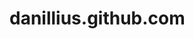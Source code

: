 # danillius.github.com
<!DOCTYPE html>
<html lang ="en">
<head>
	<link rel="stylesheet" href="https://stackpath.bootstrapcdn.com/bootstrap/4.3.1/css/bootstrap.min.css" integrity="sha384-ggOyR0iXCbMQv3Xipma34MD+dH/1fQ784/j6cY/iJTQUOhcWr7x9JvoRxT2MZw1T" crossorigin="anonymous">
	<meta charset="utf-8">
	<meta name="viewport"
content="width=device-width,
intial-scale=1.0">
	<title>TATTOO LIFE</title>
	<style>
		
		html { overflow-x: hidden; }

		body{}
		#eee{margin-top: -30%;
			z-index: 3;
			color:#EEF9FD;
			font-size: 128%;}

		#www{
			z-index: -1;}

		

		.d-inline-block-align-top{
			height: 20%;
			width: 50%;}

#re {width: 10%;}


		#b1{
			color: white;
		background-color:#21202A;
		 }
				.like{
				
				width: 100%;
				height: 100%;
				font-size: 150%;
				padding: 5%;
			}
.news{margin-top:21%;}


.active{width: 100%;
	padding-top: 1%; 
	margin-top: 5%; 
}
/*Чикано Загоювання Реклама    Робота Інструменти */

.lololo{color:#EBEBF6;}
.lalala{color:black;}
.lelele{color:#E20004;}

#code1{float: left;}
#code2{
position:relative;
left:110%;
}

#code3{
position:relative;
left:58%;
}

#er{margin-top:-100%; }
#err{margin-top: 2.5%;}


@media only screen and (min-width : 320px) and (max-width : 490px) {
		.news{margin-top:11%;}
		}
		
@media only screen and (min-width : 491px) and (max-width :667px) {
		.news{margin-top:13%;}
		}

@media only screen and (min-width : 668px) and (max-width : 767px) {
		.news{margin-top:15%;}
		}


@media only screen and (min-width: 768px) and (max-width: 1024px) {
.news{margin-top:18%;}
		}

	</style>
</head>
<body>

<nav  class="navbar navbar-dark bg-dark" >
	 <a class="navbar-brand" >
    <img src="tattoo2.png" width="30" height="30" class="d-inline-block-align-top" alt="">
  <a  class="navbar-brand" href="#"></a>
  <button class="navbar-toggler" type="button" data-toggle="collapse" data-target="#navbarNavDropdown" aria-controls="navbarNavDropdown" aria-expanded="false" aria-label="Toggle navigation">
    <span class="navbar-toggler-icon"></span>
  </button>
  <div class="collapse navbar-collapse" id="navbarNavDropdown">
    <ul class="navbar-nav">
      <li class="nav-item active">
        <a class="nav-link" href="#">Головна<span class="sr-only">(current)</span></a>
      </li>
      <li class="nav-item">
        <a class="nav-link" href="#">Стилі</a>
      </li>
          <li class="nav-item dropdown">
        <a class="nav-link dropdown-toggle" href="#" id="navbarDropdownMenuLink" role="button" data-toggle="dropdown" aria-haspopup="true" aria-expanded="false">
          Базова інформація
        </a>
        <div class="dropdown-menu" aria-labelledby="navbarDropdownMenuLink">
          <a class="dropdown-item" href="#">Інструмети</a>
          <a class="dropdown-item" href="#">Загоєння</a>
          <a class="dropdown-item" href="#">Ескізи</a>
            <a class="dropdown-item" href="#">Замовити роботу</a>
              <a class="dropdown-item" href="#">Мастера</a>
        </div>
      </li>
      <li class="nav-item dropdown">
        <a class="nav-link dropdown-toggle" href="#" id="navbarDropdownMenuLink" role="button" data-toggle="dropdown" aria-haspopup="true" aria-expanded="false">
           Як звязатися з нами?
        </a>
        <div class="dropdown-menu" aria-labelledby="navbarDropdownMenuLink">

          <a class="dropdown-item" href="#">Інстаграм</a>
          <a class="dropdown-item" href="#">ВК</a>
           <a class="dropdown-item" href="#">Замовити рекламу</a>
         
        </div>
      </li>
    </ul>
  </div>
</nav>

<section>

<div class = qqq><div id="www"><img src="1000.jpg"   width="100%">
		<div id = eee><p><center> <b> TATTOO LIFE - ВАШ ПРОВІДНИК В СВІТІ ТАТУ</b> <br>
<button type="button" class="btn btn-outline-light">ВИБРАТИ ТАТУ</button>  </center> </p></div>

</div></div>
</section>

<section id="s1"><div>
<div class="like news" id = "b1">
	<center><b>НОВИНИ</b></center>

<code div="code1">

<div class="col-xs-6 col-md-6">
<div class="bd-example">
  <div id="carouselExampleCaptions" class="carousel slide" data-ride="carousel">
    <ol class="carousel-indicators">
      <li data-target="#carouselExampleCaptions" data-slide-to="0" class="active"></li>
      <li data-target="#carouselExampleCaptions" data-slide-to="1"></li>
      <li data-target="#carouselExampleCaptions" data-slide-to="2"></li>
    </ol>
    <div class="carousel-inner">
    	<div class="carousel-item active">
        <img src="p3.jpg" class="d-block w-100" alt="...">
        <div class="carousel-caption d-none d-md-block lololo">
          <h5>Знижки на тату в стилі чикано</h5>
          <p>25% до кінця червня</p>
        </div>
      </div>
    <div class="carousel-item">
      
        <img src="p2.jpg"  class="d-block w-100" alt="...">
        <div class="carousel-caption d-none d-md-block lelele">
         <font face="Arial"><b><p>Купуйте наборіи для загоюання</p></b>
         <br>
        
        </div>
      </div>
      
      <div class="carousel-item">
        <img src="p4.jpg" class="d-block w-100" alt="...">
        <div class="carousel-caption d-none d-md-block lalala">
          <h5></h5>
          <p>Тут може розміщуватись ваша реклама</p>
        </font></div>
      </div>
    </div>
    <a class="carousel-control-prev" href="#carouselExampleCaptions" role="button" data-slide="prev">
      <span class="carousel-control-prev-icon" aria-hidden="true"></span>
      <span class="sr-only">Previous</span>
    </a>
    <a class="carousel-control-next" href="#carouselExampleCaptions" role="button" data-slide="next">
      <span class="carousel-control-next-icon" aria-hidden="true"></span>
      <span class="sr-only">Next</span>
    </a>
  </div> </div>

</font></code>
<code id = "code2">
<div class="col-xs-6 col-md-6" id="er">
<div class="card" style="width: 30rem;">
  <img src="p7.jpg" class="card-img-top" alt="...">
 


</div></div>
</div></code>

</code>
<code id = "code3">
<div class="col-xs-6 col-md-6" id="err">


<div class="card" style="width: 23rem;">
  <img src="p10.jpg" class="card-img-top" alt="...">
  </div>
</div></div>





</div></code>

</section>




<script src="https://code.jquery.com/jquery-3.3.1.slim.min.js" integrity="sha384-q8i/X+965DzO0rT7abK41JStQIAqVgRVzpbzo5smXKp4YfRvH+8abtTE1Pi6jizo" crossorigin="anonymous"></script>
<script src="https://cdnjs.cloudflare.com/ajax/libs/popper.js/1.14.7/umd/popper.min.js" integrity="sha384-UO2eT0CpHqdSJQ6hJty5KVphtPhzWj9WO1clHTMGa3JDZwrnQq4sF86dIHNDz0W1" crossorigin="anonymous"></script>
<script src="https://stackpath.bootstrapcdn.com/bootstrap/4.3.1/js/bootstrap.min.js" integrity="sha384-JjSmVgyd0p3pXB1rRibZUAYoIIy6OrQ6VrjIEaFf/nJGzIxFDsf4x0xIM+B07jRM" crossorigin="anonymous"></script>
</body>
</html>
